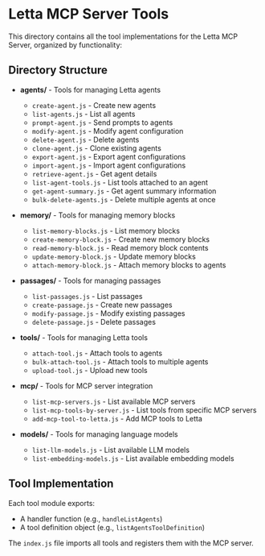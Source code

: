 # Letta MCP Server Tools

This directory contains all the tool implementations for the Letta MCP Server, organized by functionality:

## Directory Structure

- **agents/** - Tools for managing Letta agents
  - `create-agent.js` - Create new agents
  - `list-agents.js` - List all agents
  - `prompt-agent.js` - Send prompts to agents
  - `modify-agent.js` - Modify agent configuration
  - `delete-agent.js` - Delete agents
  - `clone-agent.js` - Clone existing agents
  - `export-agent.js` - Export agent configurations
  - `import-agent.js` - Import agent configurations
  - `retrieve-agent.js` - Get agent details
  - `list-agent-tools.js` - List tools attached to an agent
  - `get-agent-summary.js` - Get agent summary information
  - `bulk-delete-agents.js` - Delete multiple agents at once

- **memory/** - Tools for managing memory blocks
  - `list-memory-blocks.js` - List memory blocks
  - `create-memory-block.js` - Create new memory blocks
  - `read-memory-block.js` - Read memory block contents
  - `update-memory-block.js` - Update memory blocks
  - `attach-memory-block.js` - Attach memory blocks to agents

- **passages/** - Tools for managing passages
  - `list-passages.js` - List passages
  - `create-passage.js` - Create new passages
  - `modify-passage.js` - Modify existing passages
  - `delete-passage.js` - Delete passages

- **tools/** - Tools for managing Letta tools
  - `attach-tool.js` - Attach tools to agents
  - `bulk-attach-tool.js` - Attach tools to multiple agents
  - `upload-tool.js` - Upload new tools

- **mcp/** - Tools for MCP server integration
  - `list-mcp-servers.js` - List available MCP servers
  - `list-mcp-tools-by-server.js` - List tools from specific MCP servers
  - `add-mcp-tool-to-letta.js` - Add MCP tools to Letta

- **models/** - Tools for managing language models
  - `list-llm-models.js` - List available LLM models
  - `list-embedding-models.js` - List available embedding models

## Tool Implementation

Each tool module exports:
- A handler function (e.g., `handleListAgents`)
- A tool definition object (e.g., `listAgentsToolDefinition`)

The `index.js` file imports all tools and registers them with the MCP server.